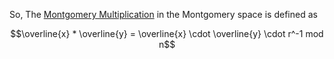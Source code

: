 So, The [Montgomery Multiplication](https://en.algorithmica.org/hpc/number-theory/montgomery/) in the Montgomery space is defined as

$$\overline{x} * \overline{y} = \overline{x} \cdot \overline{y} \cdot r^-1 mod n$$


